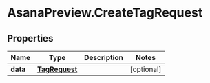 # AsanaPreview.CreateTagRequest

## Properties

Name | Type | Description | Notes
------------ | ------------- | ------------- | -------------
**data** | [**TagRequest**](TagRequest.md) |  | [optional] 


